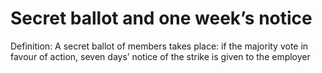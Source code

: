 # Secret ballot and one week’s notice

Definition: A secret ballot of members takes place: if the majority vote in favour of action, seven days’ notice of the strike is given to the employer